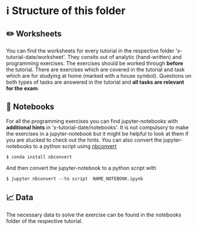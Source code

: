 #  :information_source: Structure of this folder
## :pencil2: Worksheets
You can find the worksheets for every tutorial in the respective folder 'x-tutorial-date/worksheet'.
They consits out of analytic (hand-written) and programming exercises. The exercises should be worked through **before** the tutorial. There are exercises which are covered in the tutorial and task which are for studying at home (marked with a house symbol). Questions on both types of tasks are answered in the tutorial and **all tasks are relevant for the exam**.
## :notebook: Notebooks
For all the programming exercises you can find jupyter-notebooks with **additional hints** in 'x-tutorial-date/notebooks'.
It is not compulsory to make the exercises in a jupyter-notebook but it might be helpful to look at them if you are stucked
to check out the hints.
You can also convert the jupyter-notebooks to a python script using [nbconvert](https://nbconvert.readthedocs.io/en/latest/install.html)
```
$ conda install nbconvert
```
And then convert the jupyter-notebook to a python script with
```
$ jupyter nbconvert --to script  NAME_NOTEBOOK.ipynb

```

## :chart_with_upwards_trend: Data
The necessary data to solve the exercise can be found in the notebooks folder of the respective tutorial.


